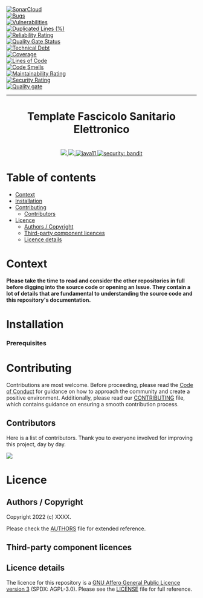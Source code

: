 [![SonarCloud](https://sonarcloud.io/images/project_badges/sonarcloud-black.svg)](https://sonarcloud.io/summary/new_code?id=it.finanze.sanita.fse2%3Agtw-publisher)
<br/>
[![Bugs](https://sonarcloud.io/api/project_badges/measure?project=it.finanze.sanita.fse2%3Agtw-publisher&metric=bugs)](https://sonarcloud.io/summary/new_code?id=it.finanze.sanita.fse2%3Agtw-publisher)
<br/>
[![Vulnerabilities](https://sonarcloud.io/api/project_badges/measure?project=it.finanze.sanita.fse2%3Agtw-publisher&metric=vulnerabilities)](https://sonarcloud.io/summary/new_code?id=it.finanze.sanita.fse2%3Agtw-publisher)
<br/>
[![Duplicated Lines (%)](https://sonarcloud.io/api/project_badges/measure?project=it.finanze.sanita.fse2%3Agtw-publisher&metric=duplicated_lines_density)](https://sonarcloud.io/summary/new_code?id=it.finanze.sanita.fse2%3Agtw-publisher)
<br/>
[![Reliability Rating](https://sonarcloud.io/api/project_badges/measure?project=it.finanze.sanita.fse2%3Agtw-publisher&metric=reliability_rating)](https://sonarcloud.io/summary/new_code?id=it.finanze.sanita.fse2%3Agtw-publisher)
<br/>
[![Quality Gate Status](https://sonarcloud.io/api/project_badges/measure?project=it.finanze.sanita.fse2%3Agtw-publisher&metric=alert_status)](https://sonarcloud.io/summary/new_code?id=it.finanze.sanita.fse2%3Agtw-publisher)
<br/>
[![Technical Debt](https://sonarcloud.io/api/project_badges/measure?project=it.finanze.sanita.fse2%3Agtw-publisher&metric=sqale_index)](https://sonarcloud.io/summary/new_code?id=it.finanze.sanita.fse2%3Agtw-publisher)
<br/>
[![Coverage](https://sonarcloud.io/api/project_badges/measure?project=it.finanze.sanita.fse2%3Agtw-publisher&metric=coverage)](https://sonarcloud.io/summary/new_code?id=it.finanze.sanita.fse2%3Agtw-publisher)
<br/>
[![Lines of Code](https://sonarcloud.io/api/project_badges/measure?project=it.finanze.sanita.fse2%3Agtw-publisher&metric=ncloc)](https://sonarcloud.io/summary/new_code?id=it.finanze.sanita.fse2%3Agtw-publisher)
<br/>
[![Code Smells](https://sonarcloud.io/api/project_badges/measure?project=it.finanze.sanita.fse2%3Agtw-publisher&metric=code_smells)](https://sonarcloud.io/summary/new_code?id=it.finanze.sanita.fse2%3Agtw-publisher)
<br/>
[![Maintainability Rating](https://sonarcloud.io/api/project_badges/measure?project=it.finanze.sanita.fse2%3Agtw-publisher&metric=sqale_rating)](https://sonarcloud.io/summary/new_code?id=it.finanze.sanita.fse2%3Agtw-publisher)
<br/>
[![Security Rating](https://sonarcloud.io/api/project_badges/measure?project=it.finanze.sanita.fse2%3Agtw-publisher&metric=security_rating)](https://sonarcloud.io/summary/new_code?id=it.finanze.sanita.fse2%3Agtw-publisher)
<br/>
[![Quality gate](https://sonarcloud.io/api/project_badges/quality_gate?project=it.finanze.sanita.fse2%3Agtw-publisher)](https://sonarcloud.io/summary/new_code?id=it.finanze.sanita.fse2%3Agtw-publisher)
<br/>

---

<h1 align="center">Template Fascicolo Sanitario Elettronico</h1>

<br />
<div align="center">
    <!-- CoC -->
    <a href="CODE_OF_CONDUCT.md">
      <img src="https://img.shields.io/badge/Contributor%20Covenant-v2.0%20adopted-ff69b4.svg" />
    </a>
    <a href="CODE_OF_CONDUCT.md">
      <img src="https://img.shields.io/badge/badge-green.svg" />
    </a>
    <a href="/">
      <img alt="java11"
      src="https://img.shields.io/badge/badge-red.svg">
    </a>
    <a href="/">
      <img alt="security: bandit"
      src="https://img.shields.io/badge/badge-yellow.svg">
    </a>
</div>


# Table of contents

- [Context](#context)
- [Installation](#installation)
- [Contributing](#contributing)
  - [Contributors](#contributors)
- [Licence](#licence)
  - [Authors / Copyright](#authors--copyright)
  - [Third-party component licences](#third-party-component-licences)
  - [Licence details](#licence-details)


# Context

**Please take the time to read and consider the other repositories in full before digging into the source code or opening an Issue. They contain a lot of details that are fundamental to understanding the source code and this repository's documentation.**

# Installation

### Prerequisites

# Contributing
Contributions are most welcome. Before proceeding, please read the [Code of Conduct](./CODE_OF_CONDUCT.md) for guidance on how to approach the community and create a positive environment. Additionally, please read our [CONTRIBUTING](./CONTRIBUTING.md) file, which contains guidance on ensuring a smooth contribution process.

## Contributors
Here is a list of contributors. Thank you to everyone involved for improving this project, day by day.

<a href="https://github.com/ministero-salute/XXXX">
  <img
  src="https://contributors-img.web.app/image?repo=ministero-salute/XXXX"
  />
</a>

# Licence

## Authors / Copyright

Copyright 2022 (c) XXXX.

Please check the [AUTHORS](AUTHORS) file for extended reference.

## Third-party component licences

## Licence details

The licence for this repository is a [GNU Affero General Public Licence version 3](https://www.gnu.org/licenses/agpl-3.0.html) (SPDX: AGPL-3.0). Please see the [LICENSE](LICENSE) file for full reference.
